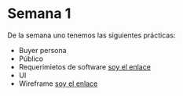 # Semana 1
De la semana uno tenemos las siguientes prácticas:
- Buyer persona
- Público 
- Requerimietos de software [soy el enlace ](https://1drv.ms/w/s!AgEuVarkdpwNnAamavY3JVDgyUgK?e=rX2BXr)
- UI
- Wireframe [soy el enlace ](https://www.figma.com/file/5FkfAfxcwCs9HQRh0xf04n/LaunchX-Frontend) 

